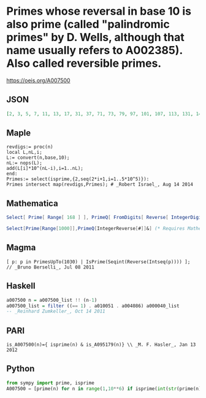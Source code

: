 # Primes whose reversal in base 10 is also prime \(called "palindromic primes" by D\. Wells, although that name usually refers to A002385\)\. Also called reversible primes\.
https://oeis.org/A007500
## JSON
```JSON
[2, 3, 5, 7, 11, 13, 17, 31, 37, 71, 73, 79, 97, 101, 107, 113, 131, 149, 151, 157, 167, 179, 181, 191, 199, 311, 313, 337, 347, 353, 359, 373, 383, 389, 701, 709, 727, 733, 739, 743, 751, 757, 761, 769, 787, 797, 907, 919, 929, 937, 941, 953, 967, 971, 983, 991, 1009, 1021]
```
## Maple
```Maple
revdigs:= proc(n)
local L,nL,i;
L:= convert(n,base,10);
nL:= nops(L);
add(L[i]*10^(nL-i),i=1..nL);
end:
Primes:= select(isprime,{2,seq(2*i+1,i=1..5*10^5)}):
Primes intersect map(revdigs,Primes); # _Robert Israel_, Aug 14 2014
```
## Mathematica
```Mathematica
Select[ Prime[ Range[ 168 ] ], PrimeQ[ FromDigits[ Reverse[ IntegerDigits[ # ] ] ] ]& ] (* _Zak Seidov_, corrected by _T. D. Noe_ *)
```
```Mathematica
Select[Prime[Range[1000]],PrimeQ[IntegerReverse[#]]&] (* Requires Mathematica version 10 or later *) (* _Harvey P. Dale_, Aug 15 2016 *)
```
## Magma
```Magma
[ p: p in PrimesUpTo(1030) | IsPrime(Seqint(Reverse(Intseq(p)))) ];  // _Bruno Berselli_, Jul 08 2011
```
## Haskell
```Haskell
a007500 n = a007500_list !! (n-1)
a007500_list = filter ((== 1) . a010051 . a004086) a000040_list
-- _Reinhard Zumkeller_, Oct 14 2011
```
## PARI
```PARI
is_A007500(n)={ isprime(n) & is_A095179(n)} \\ _M. F. Hasler_, Jan 13 2012
```
## Python
```Python
from sympy import prime, isprime
A007500 = [prime(n) for n in range(1,10**6) if isprime(int(str(prime(n))[::-1]))] # _Chai Wah Wu_, Aug 14 2014
```
